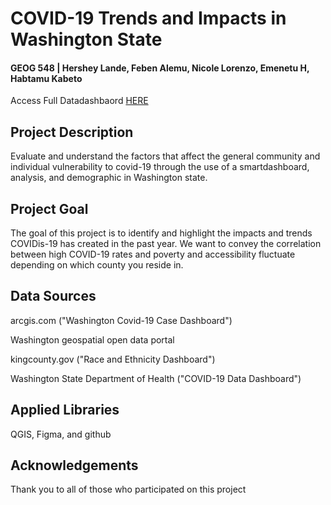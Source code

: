 # COVID-19 Trends and Impacts in Washington State

#### GEOG 548 | Hershey Lande, Feben Alemu, Nicole Lorenzo, Emenetu H, Habtamu Kabeto

Access Full Datadashbaord [HERE](https://www.figma.com/file/0Vdz5wS3pe1kmTI0YW4oM5/458-Final-Project?node-id=0%3A1)

## Project Description
Evaluate and understand the factors that affect the general community and individual vulnerability to covid-19 through the use of a smartdashboard, analysis, and demographic in Washington state.

## Project Goal
The goal of this project is to identify and highlight the impacts and trends COVIDis-19 has created in the past year. We want to convey the correlation between high COVID-19 rates and poverty and accessibility fluctuate depending on which county you reside in.

## Data Sources
arcgis.com ("Washington Covid-19 Case Dashboard")

Washington geospatial open data portal

kingcounty.gov ("Race and Ethnicity Dashboard")

Washington State Department of Health ("COVID-19 Data Dashboard")

## Applied Libraries

QGIS, Figma, and github

## Acknowledgements
Thank you to all of those who participated on this project
